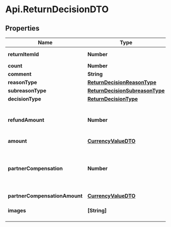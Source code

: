 # Api.ReturnDecisionDTO

## Properties

Name | Type | Description | Notes
------------ | ------------- | ------------- | -------------
**returnItemId** | **Number** | Идентификатор товара в возврате. | [optional] 
**count** | **Number** | Количество единиц товара. | [optional] 
**comment** | **String** | Комментарий. | [optional] 
**reasonType** | [**ReturnDecisionReasonType**](ReturnDecisionReasonType.md) |  | [optional] 
**subreasonType** | [**ReturnDecisionSubreasonType**](ReturnDecisionSubreasonType.md) |  | [optional] 
**decisionType** | [**ReturnDecisionType**](ReturnDecisionType.md) |  | [optional] 
**refundAmount** | **Number** | {% note warning \&quot;Этот параметр устарел\&quot; %}  Вместо него используйте &#x60;amount&#x60;.  {% endnote %}  Сумма возврата в копейках.  | [optional] 
**amount** | [**CurrencyValueDTO**](CurrencyValueDTO.md) |  | [optional] 
**partnerCompensation** | **Number** | {% note warning \&quot;Этот параметр устарел\&quot; %}  Вместо него используйте &#x60;partnerCompensationAmount&#x60;.  {% endnote %}  Компенсация за обратную доставку в копейках.  | [optional] 
**partnerCompensationAmount** | [**CurrencyValueDTO**](CurrencyValueDTO.md) |  | [optional] 
**images** | **[String]** | Список хеш-кодов фотографий товара от покупателя. | [optional] 


